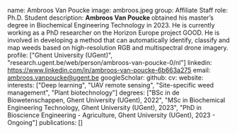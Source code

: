 name: Ambroos Van Poucke
image: ambroos.jpeg
group: Affiliate Staff
role: Ph.D. Student
description: <b> Ambroos Van Poucke </b> obtained his master’s degree in Biochemical Engineering Technology in 2023. He is currently working as a PhD researcher on the Horizon Europe project GOOD. He is involved in developing a method that can automatically identify, classify and map weeds based on high-resolution RGB and multispectral drone imagery.
profile: ["Ghent University (UGent)", "research.ugent.be/web/person/ambroos-van-poucke-0/nl"]
linkedin: https://www.linkedin.com/in/ambroos-van-poucke-6b663a275
email: ambroos.vanpoucke@ugent.be
googleScholar: 
github:
cv: 
website:
interests: ["Deep learning", "UAV remote sensing", "Site-specific weed management", "Plant biotechnology"]
degrees: ["BSc in de Biowetenschappen, Ghent University (UGent), 2022", "MSc in Biochemical Engineering Technology, Ghent University (UGent), 2023", "PhD in Bioscience Engineering - Agriculture, Ghent University (UGent), 2023 - Ongoing"]
publications: []